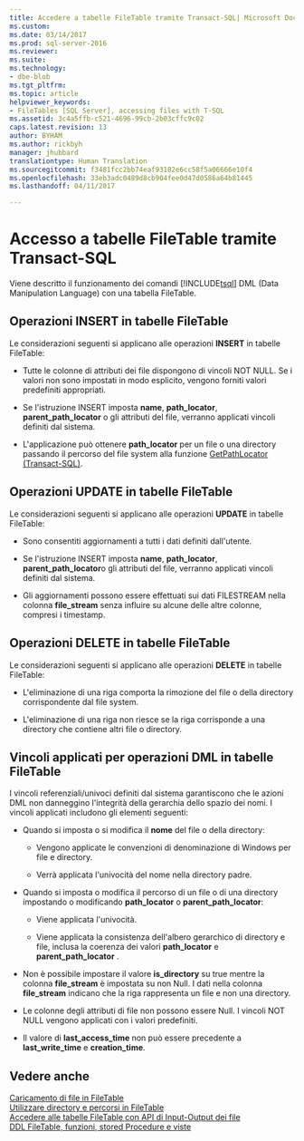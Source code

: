 ```yaml
---
title: Accedere a tabelle FileTable tramite Transact-SQL| Microsoft Docs
ms.custom: 
ms.date: 03/14/2017
ms.prod: sql-server-2016
ms.reviewer: 
ms.suite: 
ms.technology:
- dbe-blob
ms.tgt_pltfrm: 
ms.topic: article
helpviewer_keywords:
- FileTables [SQL Server], accessing files with T-SQL
ms.assetid: 3c4a5ffb-c521-4696-99cb-2b03cffc9c02
caps.latest.revision: 13
author: BYHAM
ms.author: rickbyh
manager: jhubbard
translationtype: Human Translation
ms.sourcegitcommit: f3481fcc2bb74eaf93182e6cc58f5a06666e10f4
ms.openlocfilehash: 33eb3adc0489d8cb904fee0d47d0586a64b81445
ms.lasthandoff: 04/11/2017

---
```

# <a name="access-filetables-with-transact-sql"></a>Accesso a tabelle FileTable tramite Transact-SQL
  Viene descritto il funzionamento dei comandi [!INCLUDE[tsql](../../includes/tsql-md.md)] DML (Data Manipulation Language) con una tabella FileTable.  
  
##  <a name="BasicsInsert"></a> Operazioni INSERT in tabelle FileTable  
 Le considerazioni seguenti si applicano alle operazioni **INSERT** in tabelle FileTable:  
  
-   Tutte le colonne di attributi dei file dispongono di vincoli NOT NULL. Se i valori non sono impostati in modo esplicito, vengono forniti valori predefiniti appropriati.  
  
-   Se l'istruzione INSERT imposta **name**, **path_locator**, **parent_path_locator** o gli attributi del file, verranno applicati vincoli definiti dal sistema.  
  
-   L'applicazione può ottenere **path_locator** per un file o una directory passando il percorso del file system alla funzione [GetPathLocator &#40;Transact-SQL&#41;](../../relational-databases/system-functions/getpathlocator-transact-sql.md).  
  
##  <a name="BasicsUpdate"></a> Operazioni UPDATE in tabelle FileTable  
 Le considerazioni seguenti si applicano alle operazioni **UPDATE** in tabelle FileTable:  
  
-   Sono consentiti aggiornamenti a tutti i dati definiti dall'utente.  
  
-   Se l'istruzione INSERT imposta **name**, **path_locator**, **parent_path_locator**o gli attributi del file, verranno applicati vincoli definiti dal sistema.  
  
-   Gli aggiornamenti possono essere effettuati sui dati FILESTREAM nella colonna **file_stream** senza influire su alcune delle altre colonne, compresi i timestamp.  
  
##  <a name="BasicsDelete"></a> Operazioni DELETE in tabelle FileTable  
 Le considerazioni seguenti si applicano alle operazioni **DELETE** in tabelle FileTable:  
  
-   L'eliminazione di una riga comporta la rimozione del file o della directory corrispondente dal file system.  
  
-   L'eliminazione di una riga non riesce se la riga corrisponde a una directory che contiene altri file o directory.  
  
##  <a name="BasicsConstraints"></a> Vincoli applicati per operazioni DML in tabelle FileTable  
 I vincoli referenziali/univoci definiti dal sistema garantiscono che le azioni DML non danneggino l'integrità della gerarchia dello spazio dei nomi. I vincoli applicati includono gli elementi seguenti:  
  
-   Quando si imposta o si modifica il **nome** del file o della directory:  
  
    -   Vengono applicate le convenzioni di denominazione di Windows per file e directory.  
  
    -   Verrà applicata l'univocità del nome nella directory padre.  
  
-   Quando si imposta o modifica il percorso di un file o di una directory impostando o modificando **path_locator** o **parent_path_locator**:  
  
    -   Viene applicata l'univocità.  
  
    -   Viene applicata la consistenza dell'albero gerarchico di directory e file, inclusa la coerenza dei valori **path_locator** e **parent_path_locator** .  
  
-   Non è possibile impostare il valore **is_directory** su true mentre la colonna **file_stream** è impostata su non Null. I dati nella colonna **file_stream** indicano che la riga rappresenta un file e non una directory.  
  
-   Le colonne degli attributi di file non possono essere Null. I vincoli NOT NULL vengono applicati con i valori predefiniti.  
  
-   Il valore di **last_access_time** non può essere precedente a **last_write_time** e **creation_time**.  
  
## <a name="see-also"></a>Vedere anche  
 [Caricamento di file in FileTable](../../relational-databases/blob/load-files-into-filetables.md)   
 [Utilizzare directory e percorsi in FileTable](../../relational-databases/blob/work-with-directories-and-paths-in-filetables.md)   
 [Accedere alle tabelle FileTable con API di Input-Output dei file](../../relational-databases/blob/access-filetables-with-file-input-output-apis.md)   
 [DDL FileTable, funzioni, stored Procedure e viste](../../relational-databases/blob/filetable-ddl-functions-stored-procedures-and-views.md)  
  
  
